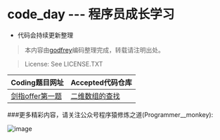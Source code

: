 # code_day --- 程序员成长学习

* 代码会持续更新整理

> 本内容由[godfrey](https://github.com/gaobaoru/code_day)编码整理完成，转载请注明出处。

> License:  See LICENSE.TXT

Coding题目网址 | Accepted代码仓库
------- | -------
[剑指offer第一题](https://www.nowcoder.com/practice/abc3fe2ce8e146608e868a70efebf62e?tpId=13&tqId=11154&tPage=1&rp=1&ru=/ta/coding-interviews&qru=/ta/coding-interviews/question-ranking)|[二维数组的查找](https://github.com/gaobaoru/code_day/blob/master/jianzhi-offer/%E5%89%911-%E4%BA%8C%E7%BB%B4%E6%95%B0%E7%BB%84%E4%B8%AD%E7%9A%84%E6%9F%A5%E6%89%BE.txt)

###更多精彩内容，请关注公众号程序猿修炼之道(Programmer__monkey):

![image](http://github.com/gaobaoru/code_day/blob/master/image/Programmer__monkey.ipg)
